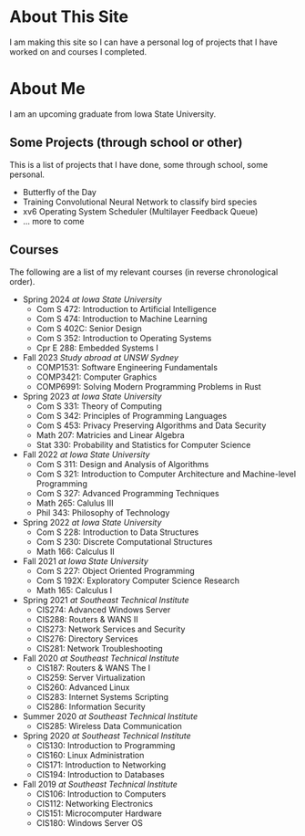 # About This Site

I am making this site so I can have a personal log of projects that I have worked on and courses I completed. 


# About Me

I am an upcoming graduate from Iowa State University.


## Some Projects (through school or other)
This is a list of projects that I have done, some through school, some personal.
  - Butterfly of the Day
  - Training Convolutional Neural Network to classify bird species
  - xv6 Operating System Scheduler (Multilayer Feedback Queue)
  - ... more to come


## Courses

The following are a list of my relevant courses (in reverse chronological order).
  - Spring 2024 *at Iowa State University*
    - Com S 472: Introduction to Artificial Intelligence
    - Com S 474: Introduction to Machine Learning
    - Com S 402C: Senior Design
    - Com S 352: Introduction to Operating Systems
    - Cpr E 288: Embedded Systems I
  - Fall 2023 *Study abroad at UNSW Sydney*
    - COMP1531: Software Engineering Fundamentals
    - COMP3421: Computer Graphics
    - COMP6991: Solving Modern Programming Problems in Rust
  - Spring 2023 *at Iowa State University*
    - Com S 331: Theory of Computing
    - Com S 342: Principles of Programming Languages
    - Com S 453: Privacy Preserving Algorithms and Data Security
    - Math 207: Matricies and Linear Algebra
    - Stat 330: Probability and Statistics for Computer Science
  - Fall 2022 *at Iowa State University*
    - Com S 311: Design and Analysis of Algorithms
    - Com S 321: Introduction to Computer Architecture and Machine-level Programming
    - Com S 327: Advanced Programming Techniques
    - Math 265: Calulus III
    - Phil 343: Philosophy of Technology
  - Spring 2022 *at Iowa State University*
    - Com S 228: Introduction to Data Structures
    - Com S 230: Discrete Computational Structures
    - Math 166: Calculus II
  - Fall 2021 *at Iowa State University*
    - Com S 227: Object Oriented Programming
    - Com S 192X: Exploratory Computer Science Research
    - Math 165: Calculus I
  - Spring 2021 *at Southeast Technical Institute*
    - CIS274: Advanced Windows Server
    - CIS288: Routers & WANS II
    - CIS273: Network Services and Security
    - CIS276: Directory Services
    - CIS281: Network Troubleshooting
  - Fall 2020 *at Southeast Technical Institute*
    - CIS187: Routers & WANS The I
    - CIS259: Server Virtualization
    - CIS260: Advanced Linux
    - CIS283: Internet Systems Scripting
    - CIS286: Information Security
  - Summer 2020 *at Southeast Technical Institute*
    - CIS285: Wireless Data Communication
  - Spring 2020 *at Southeast Technical Institute*
    - CIS130: Introduction to Programming
    - CIS160: Linux Administration
    - CIS171: Introduction to Networking
    - CIS194: Introduction to Databases
  - Fall 2019 *at Southeast Technical Institute*
    - CIS106: Introduction to Computers
    - CIS112: Networking Electronics
    - CIS151: Microcomputer Hardware
    - CIS180: Windows Server OS
